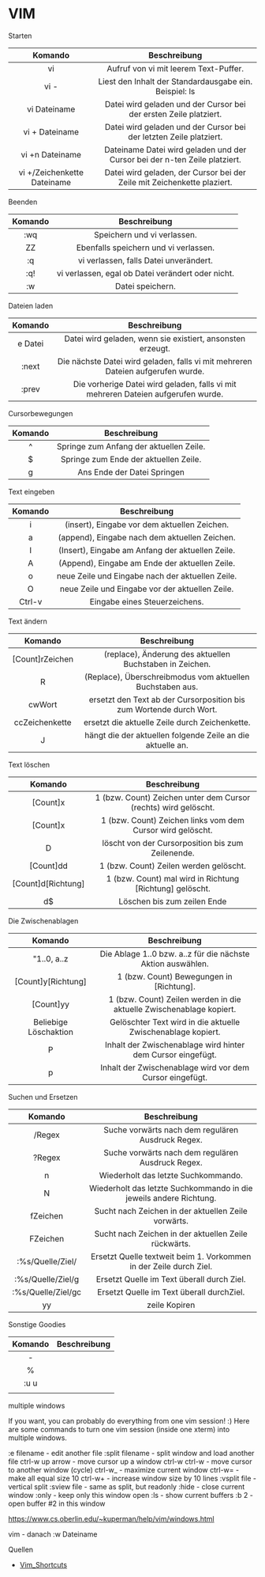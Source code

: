 # VIM  

Starten

|Komando | Beschreibung |
| :---: | :---: |
|vi |Aufruf von vi mit leerem Text-Puffer.|
|vi -|Liest den Inhalt der Standardausgabe ein. Beispiel: ls | vi -|
|vi Dateiname | Datei wird geladen und der Cursor bei der ersten Zeile platziert.|
|vi + Dateiname | Datei wird geladen und der Cursor bei der letzten Zeile platziert.|
|vi +n Dateiname | Dateiname Datei wird geladen und der Cursor bei der n-ten Zeile platziert.|
|vi +/Zeichenkette Dateiname | Datei wird geladen, der Cursor bei der Zeile mit Zeichenkette plaziert.|

 Beenden

|Komando | Beschreibung |
| :---: | :---: |
|:wq |Speichern und vi verlassen.|
|ZZ |Ebenfalls speichern und vi verlassen.|
|:q |vi verlassen, falls Datei unverändert.|
|:q! |vi verlassen, egal ob Datei verändert oder nicht.|
|:w |Datei speichern.|

Dateien laden

|Komando | Beschreibung |
| :---: | :---: |
|e Datei |Datei wird geladen, wenn sie existiert, ansonsten erzeugt.|
|:next | Die nächste Datei wird geladen, falls vi mit mehreren Dateien aufgerufen wurde.|
|:prev |Die vorherige Datei wird geladen, falls vi mit mehreren Dateien aufgerufen wurde.|

Cursorbewegungen

|Komando | Beschreibung |
| :---: | :---: |
|^|Springe zum Anfang der aktuellen Zeile.|
|$|Springe zum Ende der aktuellen Zeile.|
|g|Ans Ende der Datei Springen|

Text eingeben

|Komando | Beschreibung |
| :---: | :---: |
|i|(insert), Eingabe vor dem aktuellen Zeichen.|
|a|(append), Eingabe nach dem aktuellen Zeichen.|
|I|(Insert), Eingabe am Anfang der aktuellen Zeile.|
|A|(Append), Eingabe am Ende der aktuellen Zeile.|
|o|neue Zeile und Eingabe nach der aktuellen Zeile.|
|O|neue Zeile und Eingabe vor der aktuellen Zeile.|
|Ctrl-v|Eingabe eines Steuerzeichens.|

 Text ändern

|Komando | Beschreibung |
| :---: | :---: |
|[Count]rZeichen|(replace), Änderung des aktuellen Buchstaben in Zeichen.|
|R|(Replace), Überschreibmodus vom aktuellen Buchstaben aus.|
|cwWort|ersetzt den Text ab der Cursorposition bis zum Wortende durch Wort.|
|ccZeichenkette|ersetzt die aktuelle Zeile durch Zeichenkette.|
|J|hängt die der aktuellen folgende Zeile an die aktuelle an.|

Text löschen

|Komando | Beschreibung |
| :---: | :---: |
|[Count]x|1 (bzw. Count) Zeichen unter dem Cursor (rechts) wird gelöscht.|
|[Count]x|1 (bzw. Count) Zeichen links vom dem Cursor wird gelöscht.|
|D|löscht von der Cursorposition bis zum Zeilenende.|
|[Count]dd|1 (bzw. Count) Zeilen werden gelöscht.|
|[Count]d[Richtung]|1 (bzw. Count) mal wird in Richtung [Richtung] gelöscht.|
|d$|Löschen bis zum zeilen Ende|

Die Zwischenablagen

|Komando | Beschreibung |
| :---: | :---: |
|"1..0, a..z|Die Ablage 1..0 bzw. a..z für die nächste Aktion auswählen.|
|[Count]y[Richtung]|1 (bzw. Count) Bewegungen in [Richtung].|
|[Count]yy|1 (bzw. Count) Zeilen werden in die aktuelle Zwischenablage kopiert. |
|Beliebige Löschaktion|Gelöschter Text wird in die aktuelle Zwischenablage kopiert.|
|P|Inhalt der Zwischenablage wird hinter dem Cursor eingefügt.|
|p|Inhalt der Zwischenablage wird vor dem Cursor eingefügt.|

Suchen und Ersetzen

|Komando | Beschreibung |
| :---: | :---: |
|/Regex|Suche vorwärts nach dem regulären Ausdruck Regex.|
|?Regex|Suche vorwärts nach dem regulären Ausdruck Regex.|
|n|Wiederholt das letzte Suchkommando.|
|N|Wiederholt das letzte Suchkommando in die jeweils andere Richtung.|
|fZeichen|Sucht nach Zeichen in der aktuellen Zeile vorwärts.|
|FZeichen|Sucht nach Zeichen in der aktuellen Zeile rückwärts.|
|:%s/Quelle/Ziel/|Ersetzt Quelle textweit beim 1. Vorkommen in der Zeile durch Ziel.|
|:%s/Quelle/Ziel/g|Ersetzt Quelle im Text überall durch Ziel.|
|:%s/Quelle/Ziel/gc|Ersetzt Quelle im Text überall durchZiel.|
|yy|zeile Kopiren|

 Sonstige Goodies

|Komando | Beschreibung |
| :---: | :---: |
|-||
|%||
|:u u||
|||

multiple windows

If you want, you can probably do everything from one vim session! :) Here are some commands to turn one vim session (inside one xterm) into multiple windows.

 :e filename      - edit another file
 :split filename  - split window and load another file
 ctrl-w up arrow  - move cursor up a window
 ctrl-w ctrl-w    - move cursor to another window (cycle)
 ctrl-w_          - maximize current window
 ctrl-w=          - make all equal size
 10 ctrl-w+       - increase window size by 10 lines
 :vsplit file     - vertical split
 :sview file      - same as split, but readonly
 :hide            - close current window
 :only            - keep only this window open
 :ls              - show current buffers
 :b 2             - open buffer #2 in this window

https://www.cs.oberlin.edu/~kuperman/help/vim/windows.html

vim - danach :w Dateiname

Quellen

* [Vim_Shortcuts](https://shortcutworld.com/Vim/linux/Vim_Shortcuts)